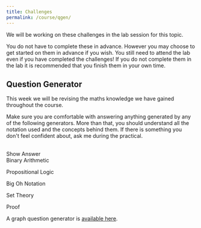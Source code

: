```yaml
---
title: Challenges
permalink: /course/qgen/
---
```


<script src="https://cdnjs.cloudflare.com/ajax/libs/cytoscape/3.16.2/cytoscape.min.js" integrity="sha512-90CUvhfbtRMgSr2cvzgYyGchUg2CtOHMavYdm03huN42UAjWtKhHBsQ+H7K4KGJ4MeS0P9FiZZwC7lxnIl6isg==" crossorigin="anonymous"></script>

<script src="https://polyfill.io/v3/polyfill.min.js?features=es6"></script>
<script id="MathJax-script" src="https://cdn.jsdelivr.net/npm/mathjax@3/es5/tex-mml-chtml.js"></script>

<script src="/assets/proofparty.js"></script>

We will be working on these challenges in the lab session for this topic.

You do not have to complete these in advance. However you may choose to get started on them in advance if you wish. You still need to attend the lab even if you have completed the challenges! If you do not complete them in the lab it is recommended that you finish them in your own time.

## Question Generator

This week we will be revising the maths knowledge we have gained throughout the course.

Make sure you are comfortable with answering anything generated by any of the following generators. More than that, you should understand all the notation used and the concepts behind them. If there is something you don't feel confident about, ask me during the practical.

<div id="target" class="math"></div>
<div id="answer" style="display: none; background-color: yellow;" class="math"></div>
<br />
<a id="answerbutton" class="btn btn-primary" type="submit" onClick="showAnswer('answer')">Show Answer</a>
<br />
<a class="btn btn-primary" type="submit" onClick="generateBinaryQs('target')">Binary Arithmetic</a>

<a class="btn btn-primary" type="submit" onClick="generatePropQs('target')">Propositional Logic</a>

<a class="btn btn-primary" type="submit" onClick="generateBigOhQs('target')">Big Oh Notation</a>

<a class="btn btn-primary" type="submit" onClick="generateSet('target')">Set Theory</a>

<a class="btn btn-primary" type="submit" onClick="generateProofQuestions('target')">Proof</a>

A graph question generator is [available here](../graph-gen).

<script>
showAnswer = function(target)
{
    const node = document.getElementById(target);
    node.style.display='block';
}

generateBinaryQs = function(target)
{
    let b = proofparty.binary();
    let str = "\\(" + b.question + "\\)";
    if (b.op === "-")
        str += "<br />Numbers are stored using 32 bits";
    const node = document.getElementById(target);
    MathJax.typesetClear([node]);
    node.innerHTML = str;
    MathJax.typesetPromise([node]).then(() => {
     // the new content is has been typeset
    });

    document.getElementById("answerbutton").style.display="block";
    document.getElementById("answer").style.display="none";
    if (b.remainder !== undefined)
        document.getElementById("answer").innerHTML = "quotient: " + b.answer + "<br />remainder: " + b.remainder;
    else
        document.getElementById("answer").innerHTML = b.answer;
}

generatePropQs = function(target)
{
    let p = proofparty.propositional();
    let str = "Give the truth value for the following: \\(" + p.question + "\\)";
    const node = document.getElementById(target);
    MathJax.typesetClear([node]);
    node.innerHTML = str;
    MathJax.typesetPromise([node]).then(() => {
     // the new content is has been typeset
    });
    
    document.getElementById("answerbutton").style.display="block";
    document.getElementById("answer").style.display="none";
    document.getElementById("answer").innerHTML = p.answer;
}

generateBigOhQs = function(target)
{
    let p = proofparty.bigoh();
    let str = "\\(" + p.question.replace(/log/g,"\\log").replace("*","\\times") + " = O(?) \\)";
    const node = document.getElementById(target);
    MathJax.typesetClear([node]);
    node.innerHTML = str;
    MathJax.typesetPromise([node]).then(() => {
     // the new content is has been typeset
    });

    document.getElementById("answerbutton").style.display="block";
    document.getElementById("answer").style.display="none";
    document.getElementById("answer").innerHTML = "O(" + p.answer +")";
}

generateSet = function(target)
{
    let p = proofparty.set();
    let intro = "";
    if (p.type === "set")
        intro = "List the elements of the set";
    else if (p.type === "proposition")
        intro = "Is the following true:";
    else if (p.type === "cardinality")
        intro = "What is ";
    
    let str = intro  + " \\(" + p.question + "\\)";
    const node = document.getElementById(target);
    MathJax.typesetClear([node]);
    node.innerHTML = str;
    MathJax.typesetPromise([node]).then(() => {
     // the new content is has been typeset
    });

    document.getElementById("answerbutton").style.display="none";
    document.getElementById("answer").style.display="none";
    document.getElementById("answer").innerHTML = "";
}

generateProofQuestions = function(target)
{
    let str = proofparty.random();
    const node = document.getElementById(target);
    MathJax.typesetClear([node]);
    node.innerHTML = str;
    MathJax.typesetPromise([node]).then(() => {
     // the new content is has been typeset
    });

    document.getElementById("answerbutton").style.display="none";
    document.getElementById("answer").style.display="none";
    document.getElementById("answer").innerHTML = "";
}
</script>